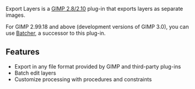 Export Layers is a [GIMP 2.8/2.10](https://www.gimp.org/) plug-in that exports layers as separate images.

For GIMP 2.99.18 and above (development versions of GIMP 3.0), you can use [Batcher](https://github.com/kamilburda/batcher), a successor to this plug-in.

Features
--------

* Export in any file format provided by GIMP and third-party plug-ins
* Batch edit layers
* Customize processing with procedures and constraints
